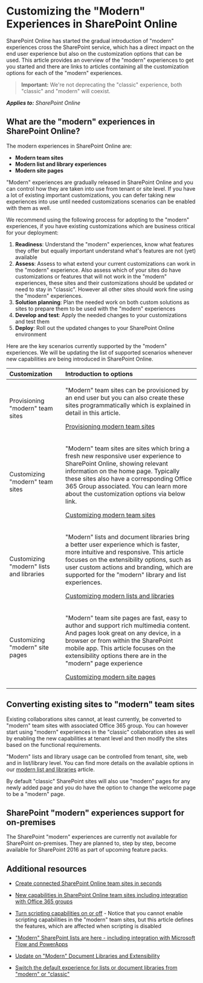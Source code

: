 # Customizing the "Modern" Experiences in SharePoint Online
SharePoint Online has started the gradual introduction of "modern" experiences cross the SharePoint service, which has a direct impact on the end user experience but also on the customization options that can be used. This article provides an overview of the "modern" experiences to get you started and there are links to articles containing all the customization options for each of the "modern" experiences.

>**Important:** 
We're not deprecating the "classic" experience, both "classic" and "modern" will coexist.

_**Applies to:** SharePoint Online_

## What are the "modern" experiences in SharePoint Online?
<a name="sectionSection0"> </a>
The modern experiences in SharePoint Online are:
- **Modern team sites**
- **Modern list and library experiences**
- **Modern site pages** 

"Modern" experiences are gradually released in SharePoint Online and you can control how they are taken into use from tenant or site level. If you have a lot of existing important customizations, you can defer taking new experiences into use until needed customizations scenarios can be enabled with them as well. 

We recommend using the following process for adopting to the "modern" experiences, if you have existing customizations which are business critical for your deployment:

1. **Readiness**: Understand the "modern" experiences, know what features they offer but equally important understand what's features are not (yet) available
2. **Assess**: Assess to what extend your current customizations can work in the "modern" experience. Also assess which of your sites do have customizations or features that will not work in the "modern" experiences, these sites and their customizations should be updated or need to stay in "classic". However all other sites should work fine using the "modern" experiences.
3. **Solution planning**: Plan the needed work on both custom solutions as sites to prepare them to be used with the "modern" experiences 
4. **Develop and test**: Apply the needed changes to your customizations and test them 
5. **Deploy**: Roll out the updated changes to your SharePoint Online environment

Here are the key scenarios currently supported by the "modern" experiences. We will be updating the list of supported scenarios whenever new capabilities are being introduced in SharePoint Online. 

|**Customization**|**Introduction to options**|
|:-----|:-----|
|Provisioning "modern" team sites|<p>"Modern" team sites can be provisioned by an end user but you can also create these sites programmatically which is explained in detail in this article.</p><p>[Provisioning modern team sites](modern-experience-customizations-provisioning-sites.md)</p>|
|Customizing "modern" team sites|<p>"Modern" team sites are sites which bring a fresh new responsive user experience to SharePoint Online, showing relevant information on the home page. Typically these sites also have a corresponding Office 365 Group associated. You can learn more about the customization options via below link.</p><p>[Customizing modern team sites](modern-experience-customizations-customize-sites.md)</p>|
|Customizing "modern" lists and libraries|<p>"Modern" lists  and document libraries bring a better user experience which is faster, more intuitive and responsive. This article focuses on the extensibility options, such as user custom actions and branding, which are supported for the "modern" library and list experiences. </p><p>[Customizing modern lists and libraries](modern-experience-customizations-customize-lists-and-libraries.md)</p>|
|Customizing "modern" site pages|<p>"Modern" team site pages are fast, easy to author and support rich multimedia content. And pages look great on any device, in a browser or from within the SharePoint mobile app. This article focuses on the extensibility options there are in the "modern" page experience</p><p>[Customizing modern site pages](modern-experience-customizations-customize-pages.md)</p>|

## Converting existing sites to "modern" team sites
<a name="convertingexisting"> </a>
Existing collaborations sites cannot, at least currently, be converted to "modern" team sites with associated Office 365 group. You can however start using "modern" experiences in the "classic" collaboration sites as well by enabling the new capabilities at tenant level and then modify the sites based on the functional requirements. 

"Modern" lists and library usage can be controlled from tenant, site, web and in list/library level. You can find more details on the available options in our [modern list and libraries](local://base_request.html/modern-experience-customizations-customize-lists-and-libraries.md) article.

By default "classic" SharePoint sites will also use "modern" pages for any newly added page and you do have the option to change the welcome page to be a "modern" page. 

## SharePoint "modern" experiences support for on-premises
<a name="onpremisessupport"> </a>
The SharePoint "modern" experiences are currently not available for SharePoint on-premises. They are planned to, step by step, become available for SharePoint 2016 as part of upcoming feature packs.

## Additional resources
<a name="bk_addresources"> </a>

-  [Create connected SharePoint Online team sites in seconds](https://blogs.office.com/2016/11/08/create-connected-sharepoint-online-team-sites-in-seconds/)

-  [New capabilities in SharePoint Online team sites including integration with Office 365 groups](https://blogs.office.com/2016/08/31/new-capabilities-in-sharepoint-online-team-sites-including-integration-with-office-365-groups/)

-  [Turn scripting capabilities on or off](https://support.office.com/en-us/article/Turn-scripting-capabilities-on-or-off-1f2c515f-5d7e-448a-9fd7-835da935584f) - Notice that you cannot enable scripting capabilities in the "modern" team sites, but this article defines the features, which are affected when scripting is disabled
    
-  ["Modern" SharePoint lists are here - including integration with Microsoft Flow and PowerApps](https://blogs.office.com/2016/07/25/modern-sharepoint-lists-are-here-including-integration-with-microsoft-flow-and-powerapps/)

-  [Update on "Modern" Document Libraries and Extensibility](https://dev.office.com/blogs/update-on-modern-document-libraries-and-extensiblity)

-  [Switch the default experience for lists or document libraries from "modern" or "classic"](https://support.office.com/en-us/article/Switch-the-default-experience-for-lists-or-document-libraries-from-new-or-classic-66dac24b-4177-4775-bf50-3d267318caa9?ui=en-US&rs=en-US&ad=US)
